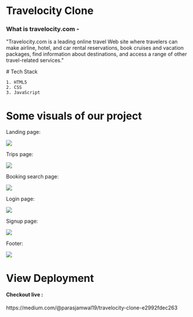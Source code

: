 <h1>Travelocity Clone</h1>


<h3>What is travelocity.com -</h3>
<p>"Travelocity.com is a leading online travel Web site where travelers can make airline, hotel, and car rental reservations, book cruises and vacation packages, find information about destinations, and access a range of other travel-related services."</p>

</hr>

</hr>
# Tech Stack

    1. HTML5 
    2. CSS 
    3. JavaScript 



<h1>Some visuals of our project </h1>
 </hr>
 <p>Landing page: </p>
 <img src="https://user-images.githubusercontent.com/90348363/180632704-2bd799b5-73c7-4e8a-a3fa-720205504237.png"/>
  <p>Trips page: </p>
<img src="https://user-images.githubusercontent.com/90348363/180632841-f15200c7-600c-4b65-a316-486219f69098.png" />
  <p>Booking search page: </p>
<img src="https://user-images.githubusercontent.com/90348363/180632864-0d347538-669e-4e54-9654-0b60d93ebc16.png" />
  <p>Login page: </p>
<img src="https://user-images.githubusercontent.com/90348363/180632879-f6e2f5a6-68ae-43ae-b456-fbf9b42c5273.png" />
  <p>Signup page: </p>
<img src="https://user-images.githubusercontent.com/90348363/180632892-f09c9c0b-b15b-48e2-bbfb-379a76fa6b6a.png" />
  <p>Footer: </p>
<img src="https://user-images.githubusercontent.com/90348363/180632904-83daacf3-e3aa-4d58-b738-838f72e75d9c.png" />


<h1>View Deployment</h1>
</hr>
<h4>Checkout live  :</h4>
https://medium.com/@parasjamwal19/travelocity-clone-e2992fdec263
